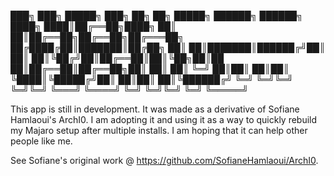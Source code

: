 ███╗   ███╗ █████╗ ███╗   ██╗     ██╗ █████╗ ██████╗  ██████╗ 
████╗ ████║██╔══██╗████╗  ██║     ██║██╔══██╗██╔══██╗██╔═══██╗
██╔████╔██║███████║██╔██╗ ██║     ██║███████║██████╔╝██║   ██║
██║╚██╔╝██║██╔══██║██║╚██╗██║██   ██║██╔══██║██╔══██╗██║   ██║
██║ ╚═╝ ██║██║  ██║██║ ╚████║╚█████╔╝██║  ██║██║  ██║╚██████╔╝
╚═╝     ╚═╝╚═╝  ╚═╝╚═╝  ╚═══╝ ╚════╝ ╚═╝  ╚═╝╚═╝  ╚═╝ ╚═════╝

This app is still in development. It was made as a derivative of Sofiane Hamlaoui's ArchI0. I am adopting it and using it as a way to quickly rebuild my Majaro setup after multiple installs. I am hoping that it can help other people like me.

See Sofiane's original work @ https://github.com/SofianeHamlaoui/ArchI0.
